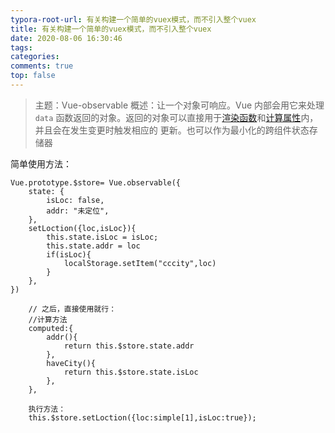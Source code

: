 ```yaml
---
typora-root-url: 有关构建一个简单的vuex模式，而不引入整个vuex
title: 有关构建一个简单的vuex模式，而不引入整个vuex
date: 2020-08-06 16:30:46
tags:
categories: 
comments: true
top: false
---
```


> 主题：Vue-observable
> 概述：让一个对象可响应。Vue 内部会用它来处理 `data` 函数返回的对象。返回的对象可以直接用于[渲染函数](https://cn.vuejs.org/v2/guide/render-function.html)和[计算属性](https://cn.vuejs.org/v2/guide/computed.html)内，并且会在发生变更时触发相应的			更新。也可以作为最小化的跨组件状态存储器

<!--正文-->
<!--more-->

简单使用方法：

```
Vue.prototype.$store= Vue.observable({ 
	state: {
		isLoc: false,
		addr: "未定位",
	},
	setLoction({loc,isLoc}){
		this.state.isLoc = isLoc;
		this.state.addr = loc
		if(isLoc){
			localStorage.setItem("cccity",loc)
		}
	},
})

	// 之后，直接使用就行：
	//计算方法
	computed:{
		addr(){
			return this.$store.state.addr
		},
		haveCity(){
			return this.$store.state.isLoc
		},
	},
	
	执行方法：
	this.$store.setLoction({loc:simple[1],isLoc:true});
```

